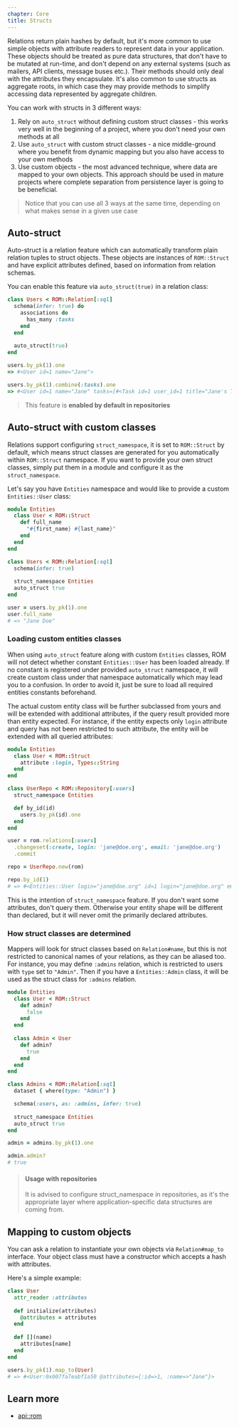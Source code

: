 ```yaml
---
chapter: Core
title: Structs
---
```


Relations return plain hashes by default, but it's more common to use simple objects with attribute readers to represent data in your application. These objects should be treated as pure data structures, that don't have to be mutated at run-time, and don't depend on any external systems (such as mailers, API clients, message buses etc.). Their methods should only deal with the attributes they encapsulate. It's also common to use structs as aggregate roots, in which case they may provide methods to simplify accessing data represented by aggregate children.

You can work with structs in 3 different ways:

1. Rely on `auto_struct` without defining custom struct classes - this works very well in the beginning of a project, where you don't need your own methods at all
2. Use `auto_struct` with custom struct classes - a nice middle-ground where you benefit from dynamic mapping but you also have access to your own methods
3. Use custom objects - the most advanced technique, where data are mapped to your own objects. This approach should be used in mature projects where complete separation from persistence layer is going to be beneficial.

> Notice that you can use all 3 ways at the same time, depending on what makes sense in a given use case

## Auto-struct

Auto-struct is a relation feature which can automatically transform plain relation tuples to struct objects. These objects are instances of `ROM::Struct` and have explicit attributes defined, based on information from relation schemas.

You can enable this feature via `auto_struct(true)` in a relation class:

``` ruby
class Users < ROM::Relation[:sql]
  schema(infer: true) do
    associations do
      has_many :tasks
    end
  end
  
  auto_struct(true)
end

users.by_pk(1).one
=> #<User id=1 name="Jane">

users.by_pk(1).combine(:tasks).one
=> #<User id=1 name="Jane" tasks=[#<Task id=1 user_id=1 title="Jane's Task">]>
```

> This feature is **enabled by default in repositories**

## Auto-struct with custom classes

Relations support configuring `struct_namespace`, it is set to `ROM::Struct` by default, which means struct classes are generated for you automatically within `ROM::Struct` namespace. If you want to provide your own struct classes, simply put them in a module and configure it as the `struct_namespace`.

Let's say you have `Entities` namespace and would like to provide a custom `Entities::User` class:

``` ruby
module Entities
  class User < ROM::Struct
    def full_name
      "#{first_name} #{last_name}"
    end
  end
end

class Users < ROM::Relation[:sql]
  schema(infer: true)
  
  struct_namespace Entities
  auto_struct true
end

user = users.by_pk(1).one
user.full_name
# => "Jane Doe"
```

### Loading custom entities classes

When using `auto_struct` feature along with custom `Entities` classes, ROM will not detect whether constant `Entities::User` has been loaded already. If no constant is registered under provided `auto_struct` namespace, it will create custom class under that namespace automatically which may lead you to a confusion. In order to avoid it, just be sure to load all required entities constants beforehand.

The actual custom entity class will be further subclassed from yours and will be extended with additional attributes, if the query result provided more than entity expected. For instance, if the entity expects only `login` attribute and query has not been restricted to such attribute, the entity will be extended with all queried attributes:

``` ruby
module Entities
  class User < ROM::Struct
    attribute :login, Types::String
  end
end

class UserRepo < ROM::Repository[:users]
  struct_namespace Entities

  def by_id(id)
    users.by_pk(id).one
  end
end

user = rom.relations[:users]
  .changeset(:create, login: 'jane@doe.org', email: 'jane@doe.org')
  .commit

repo = UserRepo.new(rom)

repo.by_id(1)
# => #<Entities::User login="jane@doe.org" id=1 login="jane@doe.org" email="jane@doe.org">
```

This is the intention of `struct_namespace` feature. If you don't want some attributes, don't query them. Otherwise your entity shape will be different than declared, but it will never omit the primarily declared attributes.

### How struct classes are determined

Mappers will look for struct classes based on `Relation#name`, but this is not restricted
to canonical names of your relations, as they can be aliased too. For instance, you may
define `:admins` relation, which is restricted to users with `type` set to `"Admin"`. Then
if you have a `Entities::Admin` class, it will be used as the struct class for `:admins`
relation.

``` ruby
module Entities
  class User < ROM::Struct
    def admin?
      false
    end
  end
  
  class Admin < User
    def admin?
      true
    end
  end
end

class Admins < ROM::Relation[:sql]
  dataset { where(type: "Admin") }

  schema(:users, as: :admins, infer: true)
  
  struct_namespace Entities
  auto_struct true
end

admin = admins.by_pk(1).one

admin.admin?
# true
```

> #### Usage with repositories
> It is advised to configure struct_namespace in repositories, as it's the appropriate
> layer where application-specific data structures are coming from.

## Mapping to custom objects

You can ask a relation to instantiate your own objects via `Relation#map_to` interface.
Your object class must have a constructor which accepts a hash with attributes.

Here's a simple example:

```ruby
class User
  attr_reader :attributes
  
  def initialize(attributes)
    @attributes = attributes
  end
  
  def [](name)
    attributes[name]
  end
end

users.by_pk(1).map_to(User)
# => #<User:0x007fa7eabf1a50 @attributes={:id=>1, :name=>"Jane"}>
```

## Learn more

* [api::rom](Struct)
